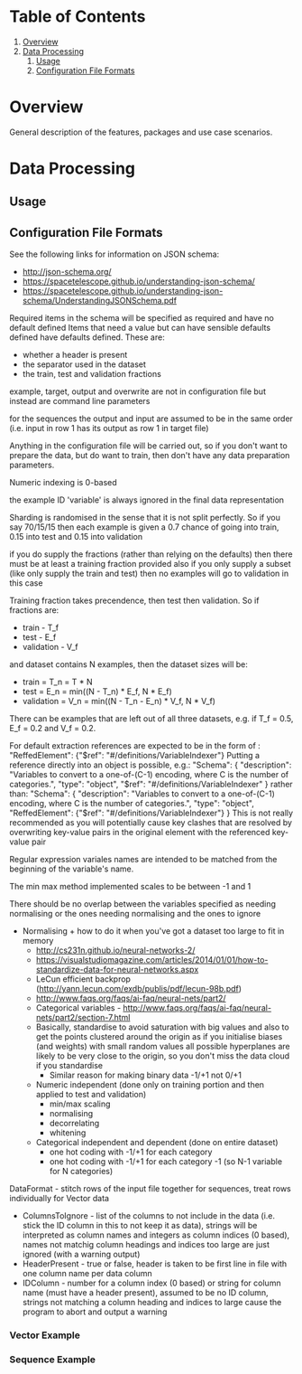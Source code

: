 # Table of Contents

1. [Overview](#overview)
2. [Data Processing](#data-processing)
    1. [Usage](#data-proc-usage)
    2. [Configuration File Formats](#data-proc-configuration-file-formats)

<a name="overview"></a>
# Overview

General description of the features, packages and use case scenarios.

<a name="data-processing"></a>
# Data Processing

<a name="data-proc-usage"></a>
## Usage

<a name="data-proc-configuration-file-formats"></a>
## Configuration File Formats

See the following links for information on JSON schema:

- http://json-schema.org/
- https://spacetelescope.github.io/understanding-json-schema/
- https://spacetelescope.github.io/understanding-json-schema/UnderstandingJSONSchema.pdf

Required items in the schema will be specified as required and have no default defined
Items that need a value but can have sensible defaults defined have defaults defined. These are:

- whether a header is present
- the separator used in the dataset
- the train, test and validation fractions

example, target, output and overwrite are not in configuration file but instead are command line parameters

for the sequences the output and input are assumed to be in the same order (i.e. input in row 1 has its output as row 1 in target file)

Anything in the configuration file will be carried out, so if you don't want to prepare the data, but do want to train, then don't have any data preparation parameters.

Numeric indexing is 0-based

the example ID 'variable' is always ignored in the final data representation

Sharding is randomised in the sense that it is not split perfectly. So if you say 70/15/15 then each example is given a 0.7 chance
of going into train, 0.15 into test and 0.15 into validation

if you do supply the fractions (rather than relying on the defaults) then there must be at least a training fraction provided
also if you only supply a subset (like only supply the train and test) then no examples will go to validation in this case

Training fraction takes precendence, then test then validation. So if fractions are:

- train - T_f
- test - E_f
- validation - V_f

and dataset contains N examples, then the dataset sizes will be:

- train = T_n = T * N
- test = E_n = min((N - T_n) * E_f, N * E_f)
- validation = V_n = min((N - T_n - E_n) * V_f, N * V_f)

There can be examples that are left out of all three datasets, e.g. if T_f = 0.5, E_f = 0.2 and V_f = 0.2.


For default extraction references are expected to be in the form of : "ReffedElement": {"$ref": "#/definitions/VariableIndexer"}
Putting a reference directly into an object is possible, e.g.:
    "Schema": {
        "description": "Variables to convert to a one-of-(C-1) encoding, where C is the number of categories.",
        "type": "object",
        "$ref": "#/definitions/VariableIndexer"
    }
rather than:
    "Schema": {
        "description": "Variables to convert to a one-of-(C-1) encoding, where C is the number of categories.",
        "type": "object",
        "ReffedElement": {"$ref": "#/definitions/VariableIndexer"}
    }
This is not really recommended as you will potentially cause key clashes that are resolved by overwriting key-value pairs in the
original element with the referenced key-value pair

Regular expression variales names are intended to be matched from the beginning of the variable's name.

The min max method implemented scales to be between -1 and 1

There should be no overlap between the variables specified as needing normalising or the ones needing normalising and the ones to ignore

- Normalising + how to do it when you've got a dataset too large to fit in memory
    - http://cs231n.github.io/neural-networks-2/
	- https://visualstudiomagazine.com/articles/2014/01/01/how-to-standardize-data-for-neural-networks.aspx
	- LeCun efficient backprop (http://yann.lecun.com/exdb/publis/pdf/lecun-98b.pdf)
	- http://www.faqs.org/faqs/ai-faq/neural-nets/part2/
	- Categorical variables - http://www.faqs.org/faqs/ai-faq/neural-nets/part2/section-7.html
	- Basically, standardise to avoid saturation with big values and also to get the points clustered around the origin as if you initialise biases (and weights) with small random values all possible hyperplanes are likely to be very close to the origin, so you don't miss the data cloud if you standardise
	    - Similar reason for making binary data -1/+1 not 0/+1
	- Numeric independent (done only on training portion and then applied to test and validation)
		- min/max scaling
		- normalising
		- decorrelating
		- whitening
    - Categorical independent and dependent (done on entire dataset)
        - one hot coding with -1/+1 for each category
        - one hot coding with -1/+1 for each category -1 (so N-1 variable for N categories)
    
		

DataFormat - stitch rows of the input file together for sequences, treat rows individually for Vector data

- ColumnsToIgnore - list of the columns to not include in the data (i.e. stick the ID column in this to not keep it as data), strings will be interpreted as column names and integers as column indices (0 based), names not matchig column headings and indices too large are just ignored (with a warning output)
- HeaderPresent - true or false, header is taken to be first line in file with one column name per data column
- IDColumn - number for a column index (0 based) or string for column name (must have a header present), assumed to be no ID column, strings not matching a column heading and indices to large cause the program to abort and output a warning

### Vector Example

### Sequence Example
